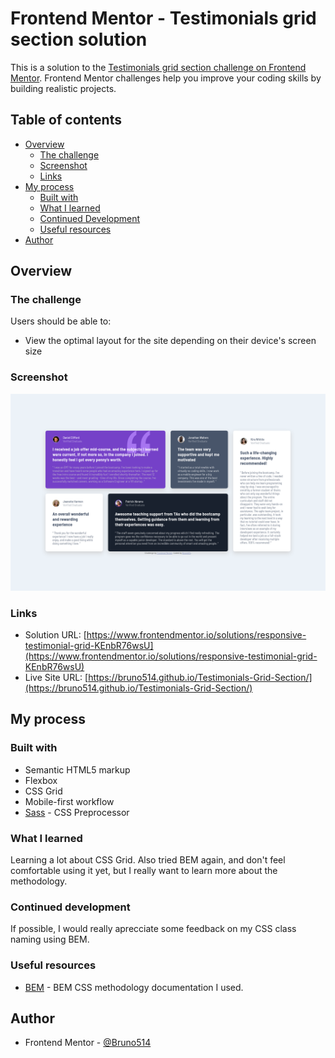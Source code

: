 # Frontend Mentor - Testimonials grid section solution

This is a solution to the [Testimonials grid section challenge on Frontend Mentor](https://www.frontendmentor.io/challenges/testimonials-grid-section-Nnw6J7Un7). Frontend Mentor challenges help you improve your coding skills by building realistic projects.

## Table of contents

- [Overview](#overview)
  - [The challenge](#the-challenge)
  - [Screenshot](#screenshot)
  - [Links](#links)
- [My process](#my-process)
  - [Built with](#built-with)
  - [What I learned](#what-i-learned)
  - [Continued Development](#continued-development)
  - [Useful resources](#useful-resources)
- [Author](#author)

## Overview

### The challenge

Users should be able to:

- View the optimal layout for the site depending on their device's screen size

### Screenshot

![](./screenshot.png)

### Links

- Solution URL: [https://www.frontendmentor.io/solutions/responsive-testimonial-grid-KEnbR76wsU](https://www.frontendmentor.io/solutions/responsive-testimonial-grid-KEnbR76wsU)
- Live Site URL: [https://bruno514.github.io/Testimonials-Grid-Section/](https://bruno514.github.io/Testimonials-Grid-Section/)

## My process

### Built with

- Semantic HTML5 markup
- Flexbox
- CSS Grid
- Mobile-first workflow
- [Sass](https://sass-lang.com/) - CSS Preprocessor

### What I learned

Learning a lot about CSS Grid. Also tried BEM again, and don't feel comfortable using it yet, but I really want to learn more about the methodology.

### Continued development

If possible, I would really aprecciate some feedback on my CSS class naming using BEM. 

### Useful resources

- [BEM](https://getbem.com) - BEM CSS methodology documentation I used.

## Author

- Frontend Mentor - [@Bruno514](https://www.frontendmentor.io/profile/Bruno514)
